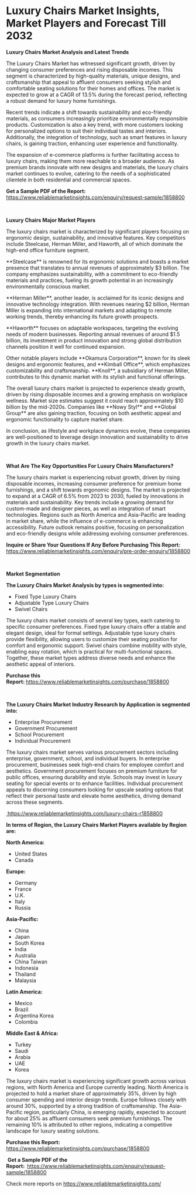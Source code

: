 <p><h1>Luxury Chairs Market Insights, Market Players and Forecast Till 2032</h1></p><p><strong>Luxury Chairs Market Analysis and Latest Trends</strong></p>
<p><p>The Luxury Chairs Market has witnessed significant growth, driven by changing consumer preferences and rising disposable incomes. This segment is characterized by high-quality materials, unique designs, and craftsmanship that appeal to affluent consumers seeking stylish and comfortable seating solutions for their homes and offices. The market is expected to grow at a CAGR of 13.5% during the forecast period, reflecting a robust demand for luxury home furnishings.</p><p>Recent trends indicate a shift towards sustainability and eco-friendly materials, as consumers increasingly prioritize environmentally responsible products. Customization is also a key trend, with more customers looking for personalized options to suit their individual tastes and interiors. Additionally, the integration of technology, such as smart features in luxury chairs, is gaining traction, enhancing user experience and functionality.</p><p>The expansion of e-commerce platforms is further facilitating access to luxury chairs, making them more reachable to a broader audience. As premium brands innovate with new designs and materials, the luxury chairs market continues to evolve, catering to the needs of a sophisticated clientele in both residential and commercial spaces.</p></p>
<p><strong>Get a Sample PDF of the Report:&nbsp;</strong> <a href="https://www.reliablemarketinsights.com/enquiry/request-sample/1858800?utm_campaign=2204&utm_medium=2&utm_source=Github&utm_content=ia&utm_term=04042025&utm_id=luxury-chairs">https://www.reliablemarketinsights.com/enquiry/request-sample/1858800</a></p>
<p>&nbsp;</p>
<p><strong>Luxury Chairs Major Market Players</strong></p>
<p><p>The luxury chairs market is characterized by significant players focusing on ergonomic design, sustainability, and innovative features. Key competitors include Steelcase, Herman Miller, and Haworth, all of which dominate the high-end office furniture segment.</p><p>**Steelcase** is renowned for its ergonomic solutions and boasts a market presence that translates to annual revenues of approximately $3 billion. The company emphasizes sustainability, with a commitment to eco-friendly materials and practices, fueling its growth potential in an increasingly environmentally conscious market.</p><p>**Herman Miller**, another leader, is acclaimed for its iconic designs and innovative technology integration. With revenues nearing $2 billion, Herman Miller is expanding into international markets and adapting to remote working trends, thereby enhancing its future growth prospects.</p><p>**Haworth** focuses on adaptable workspaces, targeting the evolving needs of modern businesses. Reporting annual revenues of around $1.5 billion, its investment in product innovation and strong global distribution channels position it well for continued expansion.</p><p>Other notable players include **Okamura Corporation**, known for its sleek designs and ergonomic features, and **Kimball Office**, which emphasizes customizability and craftsmanship. **Knoll**, a subsidiary of Herman Miller, contributes to this dynamic market with its stylish and functional offerings.</p><p>The overall luxury chairs market is projected to experience steady growth, driven by rising disposable incomes and a growing emphasis on workplace wellness. Market size estimates suggest it could reach approximately $10 billion by the mid-2020s. Companies like **Nowy Styl** and **Global Group** are also gaining traction, focusing on both aesthetic appeal and ergonomic functionality to capture market share. </p><p>In conclusion, as lifestyle and workplace dynamics evolve, these companies are well-positioned to leverage design innovation and sustainability to drive growth in the luxury chairs market.</p></p>
<p>&nbsp;</p>
<p><strong>What Are The Key Opportunities For Luxury Chairs Manufacturers?</strong></p>
<p><p>The luxury chairs market is experiencing robust growth, driven by rising disposable incomes, increasing consumer preference for premium home furnishings, and a shift towards ergonomic designs. The market is projected to expand at a CAGR of 6.5% from 2023 to 2030, fueled by innovations in materials and sustainability. Key trends include a growing demand for custom-made and designer pieces, as well as integration of smart technologies. Regions such as North America and Asia-Pacific are leading in market share, while the influence of e-commerce is enhancing accessibility. Future outlook remains positive, focusing on personalization and eco-friendly designs while addressing evolving consumer preferences.</p></p>
<p><strong>Inquire or Share Your Questions If Any Before Purchasing This Report:</strong> <a href="https://www.reliablemarketinsights.com/enquiry/pre-order-enquiry/1858800?utm_campaign=2204&utm_medium=2&utm_source=Github&utm_content=ia&utm_term=04042025&utm_id=luxury-chairs">https://www.reliablemarketinsights.com/enquiry/pre-order-enquiry/1858800</a></p>
<p>&nbsp;</p>
<p><strong>Market Segmentation</strong></p>
<p><strong>The Luxury Chairs Market Analysis by types is segmented into:</strong></p>
<p><ul><li>Fixed Type Luxury Chairs</li><li>Adjustable Type Luxury Chairs</li><li>Swivel Chairs</li></ul></p>
<p><p>The luxury chairs market consists of several key types, each catering to specific consumer preferences. Fixed type luxury chairs offer a stable and elegant design, ideal for formal settings. Adjustable type luxury chairs provide flexibility, allowing users to customize their seating position for comfort and ergonomic support. Swivel chairs combine mobility with style, enabling easy rotation, which is practical for multi-functional spaces. Together, these market types address diverse needs and enhance the aesthetic appeal of interiors.</p></p>
<p><strong>Purchase this Report:&nbsp;</strong><a href="https://www.reliablemarketinsights.com/purchase/1858800?utm_campaign=2204&utm_medium=2&utm_source=Github&utm_content=ia&utm_term=04042025&utm_id=luxury-chairs">https://www.reliablemarketinsights.com/purchase/1858800</a></p>
<p>&nbsp;</p>
<p><strong>The Luxury Chairs Market Industry Research by Application is segmented into:</strong></p>
<p><ul><li>Enterprise Procurement</li><li>Government Procurement</li><li>School Procurement</li><li>Individual Procurement</li></ul></p>
<p><p>The luxury chairs market serves various procurement sectors including enterprise, government, school, and individual buyers. In enterprise procurement, businesses seek high-end chairs for employee comfort and aesthetics. Government procurement focuses on premium furniture for public offices, ensuring durability and style. Schools may invest in luxury seating for special events or to enhance facilities. Individual procurement appeals to discerning consumers looking for upscale seating options that reflect their personal taste and elevate home aesthetics, driving demand across these segments.</p></p>
<p><a href="https://www.reliablemarketinsights.com/luxury-chairs-r1858800?utm_campaign=2204&utm_medium=2&utm_source=Github&utm_content=ia&utm_term=04042025&utm_id=luxury-chairs">&nbsp;https://www.reliablemarketinsights.com/luxury-chairs-r1858800</a></p>
<p><strong>In terms of Region, the Luxury Chairs Market Players available by Region are:</strong></p>
<p>
    <p> <strong> North America: </strong>
        <ul>
            <li>United States</li>
            <li>Canada</li>
        </ul>
        </p> 
    <p> <strong> Europe: </strong>
        <ul>
            <li>Germany</li>
            <li>France</li>
            <li>U.K.</li>
            <li>Italy</li>
            <li>Russia</li>
        </ul>
        </p> 
    <p> <strong> Asia-Pacific: </strong>
        <ul>
            <li>China</li>
            <li>Japan</li>
            <li>South Korea</li>
            <li>India</li>
            <li>Australia</li>
            <li>China Taiwan</li>
            <li>Indonesia</li>
            <li>Thailand</li>
            <li>Malaysia</li>
        </ul>
        </p> 
    <p> <strong> Latin America: </strong>
        <ul>
            <li>Mexico</li>
            <li>Brazil</li>
            <li>Argentina Korea</li>
            <li>Colombia</li>
        </ul>
        </p> 
    <p> <strong> Middle East & Africa: </strong>
        <ul>
            <li>Turkey</li>
            <li>Saudi</li>
            <li>Arabia</li>
            <li>UAE</li>
            <li>Korea</li>
        </ul>
    </p>
    </p>
<p><p>The luxury chairs market is experiencing significant growth across various regions, with North America and Europe currently leading. North America is projected to hold a market share of approximately 35%, driven by high consumer spending and interior design trends. Europe follows closely with around 30%, supported by a strong tradition of craftsmanship. The Asia-Pacific region, particularly China, is emerging rapidly, expected to account for about 25% as affluent consumers seek premium furnishings. The remaining 10% is attributed to other regions, indicating a competitive landscape for luxury seating solutions.</p></p>
<p><strong>Purchase this Report: </strong><a href="https://www.reliablemarketinsights.com/purchase/1858800?utm_campaign=2204&utm_medium=2&utm_source=Github&utm_content=ia&utm_term=04042025&utm_id=luxury-chairs">https://www.reliablemarketinsights.com/purchase/1858800</a></p>
<p>&nbsp;<strong>Get a Sample PDF of the Report:&nbsp;&nbsp;</strong><a href="https://www.reliablemarketinsights.com/enquiry/request-sample/1858800?utm_campaign=2204&utm_medium=2&utm_source=Github&utm_content=ia&utm_term=04042025&utm_id=luxury-chairs">https://www.reliablemarketinsights.com/enquiry/request-sample/1858800</a></p>
<p><strong></strong></p>
<p>Check more reports on <a href="https://www.reliablemarketinsights.com/?utm_campaign=2204&utm_medium=2&utm_source=Github&utm_content=ia&utm_term=04042025&utm_id=luxury-chairs">https://www.reliablemarketinsights.com/</a></p>